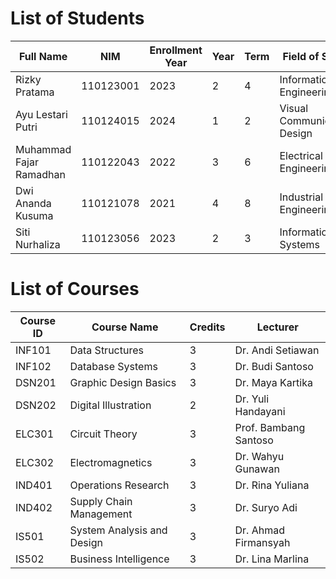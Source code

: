 # List of Students
| Full Name               | NIM       | Enrollment Year | Year | Term | Field of Study              | Academic Advisor      | PIN  |
| ----------------------- | --------- | --------------- | ---- | ---- | --------------------------- | --------------------- | ---- |
| Rizky Pratama           | 110123001 | 2023            | 2    | 4    | Informatics Engineering     | Dr. Andi Setiawan     | 1234 |
| Ayu Lestari Putri       | 110124015 | 2024            | 1    | 2    | Visual Communication Design | Dr. Maya Kartika      | 2345 |
| Muhammad Fajar Ramadhan | 110122043 | 2022            | 3    | 6    | Electrical Engineering      | Prof. Bambang Santoso | 3456 |
| Dwi Ananda Kusuma       | 110121078 | 2021            | 4    | 8    | Industrial Engineering      | Dr. Rina Yuliana      | 4567 |
| Siti Nurhaliza          | 110123056 | 2023            | 2    | 3    | Information Systems         | Dr. Ahmad Firmansyah  | 5678 |


# List of Courses
| Course ID | Course Name                | Credits | Lecturer              |
| --------- | -------------------------- | ------- | --------------------- |
| INF101    | Data Structures            | 3       | Dr. Andi Setiawan     |
| INF102    | Database Systems           | 3       | Dr. Budi Santoso      |
| DSN201    | Graphic Design Basics      | 3       | Dr. Maya Kartika      |
| DSN202    | Digital Illustration       | 2       | Dr. Yuli Handayani    |
| ELC301    | Circuit Theory             | 3       | Prof. Bambang Santoso |
| ELC302    | Electromagnetics           | 3       | Dr. Wahyu Gunawan     |
| IND401    | Operations Research        | 3       | Dr. Rina Yuliana      |
| IND402    | Supply Chain Management    | 3       | Dr. Suryo Adi         |
| IS501     | System Analysis and Design | 3       | Dr. Ahmad Firmansyah  |
| IS502     | Business Intelligence      | 3       | Dr. Lina Marlina      |
